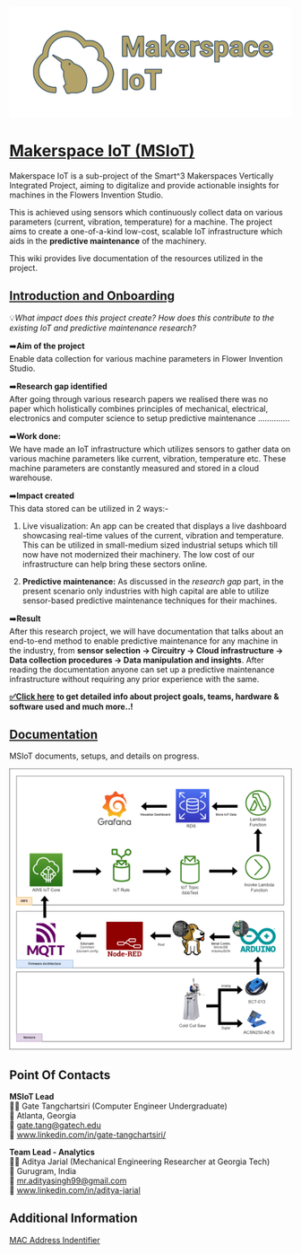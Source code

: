 ![Makerspace Iot Logo](images/new11.png)

# [Makerspace IoT (MSIoT)](https://github.com/GeorgiaTech-DDI/makerspace_iot/wiki)

Makerspace IoT is a sub-project of the Smart^3 Makerspaces Vertically Integrated Project, aiming to digitalize and provide actionable insights for machines in the Flowers Invention Studio.

This is achieved using sensors which continuously collect data on various parameters (current, vibration, temperature) for a machine. The project aims to create a one-of-a-kind low-cost, scalable IoT infrastructure which aids in the **predictive maintenance** of the machinery.

This wiki provides live documentation of the resources utilized in the project.

## [Introduction and Onboarding](https://github.com/GeorgiaTech-DDI/makerspace_iot/wiki/Introduction-&-Onboarding-for-MSIoT)
💡*What impact does this project create? How does this contribute to the existing IoT and predictive maintenance research?*

➡️**Aim of the project** <br /> Enable data collection for various machine parameters in Flower Invention Studio.

➡️**Research gap identified** <br /> After going through various research papers we realised there was no paper which holistically combines principles of mechanical, electrical, electronics and computer science to setup predictive maintenance ..............

➡️**Work done:** <br /> We have made an IoT infrastructure which utilizes sensors to gather data on various machine parameters like current, vibration, temperature etc. These machine parameters are constantly measured and stored in a cloud warehouse. 

➡️**Impact created** <br />
This data stored can be utilized in 2 ways:-
1. Live visualization: An app can be created that displays a live dashboard showcasing real-time values of the current, vibration and temperature. This can be utilized in small-medium sized industrial setups which till now have not modernized their machinery. The low cost of our infrastructure can help bring these sectors online.

2. **Predictive maintenance:** As discussed in the *research gap* part, in the present scenario only industries with high capital are able to utilize sensor-based predictive maintenance techniques for their machines.

➡️**Result** <br />
After this research project, we will have documentation that talks about an end-to-end method to enable predictive maintenance for any machine in the industry, from **sensor selection -> Circuitry -> Cloud infrastructure -> Data collection procedures -> Data manipulation and insights**. After reading the documentation anyone can set up a predictive maintenance infrastructure without requiring any prior experience with the same. 

[**✅Click here**](https://github.com/GeorgiaTech-DDI/makerspace_iot/wiki/Introduction-&-Onboarding-for-MSIoT) **to get detailed info about project goals, teams, hardware & software used and much more..!**

## [Documentation](https://github.com/GeorgiaTech-DDI/makerspace_iot/wiki)

MSIoT documents, setups, and details on progress.

![Data Flow for MSIoT](images/IoT-Data-Flowchart.png)


## Point Of Contacts 

**MSIoT Lead** <br />
👨‍💻 Gate Tangchartsiri (Computer Engineer Undergraduate) <br />
📍 Atlanta, Georgia <br />
📧 gate.tang@gatech.edu <br />
🔗 www.linkedin.com/in/gate-tangchartsiri/ <br />

**Team Lead - Analytics** <br />
👨‍💻 Aditya Jarial (Mechanical Engineering Researcher at Georgia Tech) <br />
📍 Gurugram, India <br />
📧 mr.adityasingh99@gmail.com <br />
🔗 www.linkedin.com/in/aditya-jarial <br />


## Additional Information
[MAC Address Indentifier](https://randomnerdtutorials.com/get-change-esp32-esp8266-mac-address-arduino/)

